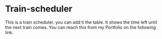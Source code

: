 # Train-scheduler
This is a train scheduler. you can add ti the table. It shows the time left until the next train comes.
You can reach this from my Portfolio on the following link.
